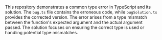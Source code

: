 This repository demonstrates a common type error in TypeScript and its solution. The `bug.ts` file contains the erroneous code, while `bugSolution.ts` provides the corrected version.  The error arises from a type mismatch between the function's expected argument and the actual argument passed. The solution focuses on ensuring the correct type is used or handling potential type mismatches.